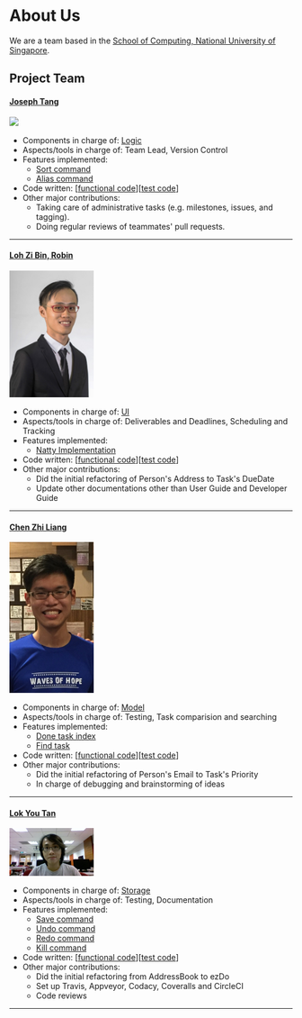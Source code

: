 # About Us

We are a team based in the [School of Computing, National University of Singapore](http://www.comp.nus.edu.sg).

## Project Team

#### [Joseph Tang](http://www.comp.nus.edu.sg/~josepht/) <br>
<img src="images/JTLX.png" width="150"><br>

* Components in charge of: [Logic](https://github.com/CS2103JAN2017-W14-B4/main/blob/v0.4/docs/DeveloperGuide.md#33-logic)
* Aspects/tools in charge of: Team Lead, Version Control
* Features implemented:
   * [Sort command](https://github.com/CS2103JAN2017-W14-B4/main/blob/v0.4/docs/UserGuide.md#35-sorting-a-list-of-tasks-sort--s)
   * [Alias command](https://github.com/CS2103JAN2017-W14-B4/main/blob/v0.4/docs/UserGuide.md#312-aliasing-a-command-alias)
* Code written: [[functional code](https://github.com/CS2103JAN2017-W14-B4/main/blob/v0.4/collated/main/A0138907W.md)][[test code](https://github.com/CS2103JAN2017-W14-B4/main/blob/v0.4/collated/test/A0138907W.md)]
* Other major contributions:
   * Taking care of administrative tasks (e.g. milestones, issues, and tagging).
   * Doing regular reviews of teammates' pull requests.

-----

#### [Loh Zi Bin, Robin](http://github.com/robinloh)
<img src="images/robinloh.png" width="150"><br>

* Components in charge of: [UI](https://github.com/CS2103JAN2017-W14-B4/main/blob/master/docs/DeveloperGuide.md#32-ui)
* Aspects/tools in charge of: Deliverables and Deadlines, Scheduling and Tracking
* Features implemented:
   * [Natty Implementation](https://github.com/CS2103JAN2017-W14-B4/main/pull/75)
* Code written: [[functional code](https://github.com/CS2103JAN2017-W14-B4/main/blob/v0.4/collated/main/A0139177W.md)][[test code](https://github.com/CS2103JAN2017-W14-B4/main/blob/v0.4/collated/test/A0139177W.md)]
* Other major contributions:
  * Did the initial refactoring of Person's Address to Task's DueDate
  * Update other documentations other than User Guide and Developer Guide

-----

#### [Chen Zhi Liang](http://github.com/chenzhiliang94)
<img src="images/chenzhiliang94.png" width="150"><br>

* Components in charge of: [Model](https://github.com/CS2103JAN2017-W14-B4/main/blob/v0.4/docs/DeveloperGuide.md#34-model)
* Aspects/tools in charge of: Testing, Task comparision and searching
* Features implemented:
   * [Done task index](https://github.com/CS2103JAN2017-W14-B4/main/blob/master/docs/UserGuide.md#3-marking-a-task-as-done-done--d)
   * [Find task](https://github.com/CS2103JAN2017-W14-B4/main/blob/master/docs/UserGuide.md#6-finding-tasks-find--f)
* Code written: [[functional code](https://github.com/CS2103JAN2017-W14-B4/main/blob/v0.4/collated/main/A0141010L.md)][[test code](https://github.com/CS2103JAN2017-W14-B4/main/blob/v0.4/collated/main/A0141010L.md)]
* Other major contributions:
  * Did the initial refactoring of Person's Email to Task's Priority
  * In charge of debugging and brainstorming of ideas

-----

#### [Lok You Tan](http://github.com/e0003133)
<img src="images/e0003133.png" width="150"><br>

* Components in charge of: [Storage](https://github.com/CS2103JAN2017-W14-B4/main/blob/v0.4/docs/DeveloperGuide.md#35-storage)
* Aspects/tools in charge of: Testing, Documentation
* Features implemented:
   * [Save command](https://github.com/CS2103JAN2017-W14-B4/main/blob/v0.4/docs/UserGuide.md#311-moving-the-save-file-save)
   * [Undo command](https://github.com/CS2103JAN2017-W14-B4/main/blob/v0.4/docs/UserGuide.md#38-reverting-the-last-action-undo--u)
   * [Redo command](https://github.com/CS2103JAN2017-W14-B4/main/blob/v0.4/docs/UserGuide.md#39-redoing-the-last-undone-action-redo--r)
   * [Kill command](https://github.com/CS2103JAN2017-W14-B4/main/blob/v0.4/docs/UserGuide.md#34-deleting-a-task-kill--k)
* Code written: [[functional code](https://github.com/CS2103JAN2017-W14-B4/main/blob/v0.4/collated/main/A0139248X.md)][[test code](https://github.com/CS2103JAN2017-W14-B4/main/blob/v0.4/collated/test/A0139248X.md)]
* Other major contributions:
   * Did the initial refactoring from AddressBook to ezDo
   * Set up Travis, Appveyor, Codacy, Coveralls and CircleCI
   * Code reviews

 -----
